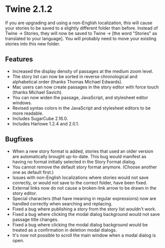 # Twine 2.1.2

If you are upgrading and using a non-English localization, this will cause your stories to be saved to a slightly different folder than before. Instead of Twine -\> Stories, they will now be saved to Twine -\> \[the word "Stories" as translated to your language\]. You will probably need to move your existing stories into this new folder.

## Features

- Increased the display density of passages at the medium zoom level.
- The story list can now be sorted in reverse chronological and alphabetical order (thanks Thomas Michael Edwards).
- Mac users can now create passages in the story editor with force touch (thanks Michael Savich).
- You can now widen the passage, JavaScript, and stylesheet editor windows.
- Revised syntax colors in the JavaScript and stylesheet editors to be more readable.
- Includes SugarCube 2.16.0.
- Includes Harlowe 1.2.4 and 2.0.1.

## Bugfixes

- When a new story format is added, stories that used an older version are automatically brought up-to-date. This bug would manifest as having no format initially selected in the Story Format dialog.
- You cannot remove the default story format anymore. (Choose another one as default first.)
- Issues with non-English localizations where stories would not save correctly, or would not save to the correct folder, have been fixed.
- External links now do not cause a broken-link arrow to be drawn in the story editor.
- Special characters (that have meaning in regular expressions) now are handled correctly when searching and replacing.
- Fixed a bug where publishing a story from the story list wouldn't work.
- Fixed a bug where clicking the modal dialog background would not save passage title changes.
- Fixed a bug where clicking the modal dialog background would be treated as a confirmation in deletion modal dialogs.
- It's now not possible to scroll the main window when a modal dialog is open.
